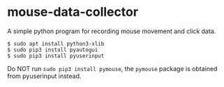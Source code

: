 # mouse-data-collector
A simple python program for recording mouse movement and click data.

```
$ sudo apt install python3-xlib
$ sudo pip3 install pyautogui
$ sudo pip3 install pyuserinput
```

Do NOT run ```sudo pip3 install pymouse```, the ```pymouse``` package is obtained from pyuserinput instead.
